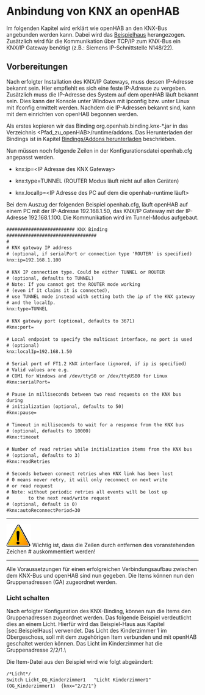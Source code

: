 Anbindung von KNX an openHAB
============================

Im folgenden Kapitel wird erklärt wie openHAB an den KNX-Bus angebunden werden kann. Dabei wird das [Beispielhaus](#Beispiel--Visualisierung-Haus) herangezogen. Zusätzlich wird für die Kommunikation über TCP/IP zum
KNX-Bus ein KNX/IP Gateway benötigt (z.B.: Siemens
IP-Schnittstelle N148/22).

Vorbereitungen
--------------

Nach erfolgter Installation des KNX/IP Gateways, muss dessen IP-Adresse
bekannt sein. Hier empfiehlt es sich eine feste IP-Adresse zu vergeben.
Zusätzlich muss die IP-Adresse des System auf dem openHAB läuft bekannt
sein. Dies kann der Konsole unter Windows mit ipconfig bzw. unter Linux
mit ifconfig ermittelt werden. Nachdem die IP-Adressen bekannt sind,
kann mit dem einrichten von openHAB begonnen werden.

Als erstes kopieren wir das Binding org.openhab.binding.knx-\*.jar in
das Verzeichnis <Pfad_zu_openHAB>/runtime/addons. Das Herunterladen
der Bindings ist in Kapitel [Bindings/Addons herunterladen](#BINDING-Addons-herunterladen) beschrieben.  

Nun müssen noch folgende Zeilen in der Konfigurationsdatei openhab.cfg
angepasst werden.

-   knx:ip=\<IP Adresse des KNX Gateway\>

-   knx:type=TUNNEL (ROUTER Modus läuft nicht auf allen Geräten)

-   knx.localIp=\<IP Adresse des PC auf dem die openhab-runtime läuft\>

Bei dem Auszug der folgenden Beispiel openhab.cfg, läuft openHAB auf
einem PC mit der IP-Adresse 192.168.1.50, das KNX/IP Gateway mit der
IP-Adresse 192.168.1.100. Die Kommunikation wird im Tunnel-Modus
aufgebaut.

    ######################### KNX Binding #################################
    #
    # KNX gateway IP address
    # (optional, if serialPort or connection type 'ROUTER' is specified)
    knx:ip=192.168.1.100

    # KNX IP connection type. Could be either TUNNEL or ROUTER
    # (optional, defaults to TUNNEL)
    # Note: If you cannot get the ROUTER mode working
    # (even if it claims it is connected),
    # use TUNNEL mode instead with setting both the ip of the KNX gateway
    # and the localIp.
    knx:type=TUNNEL

    # KNX gateway port (optional, defaults to 3671)
    #knx:port=

    # Local endpoint to specify the multicast interface, no port is used
    # (optional)
    knx:localIp=192.168.1.50

    # Serial port of FT1.2 KNX interface (ignored, if ip is specified)
    # Valid values are e.g.
    # COM1 for Windows and /dev/ttyS0 or /dev/ttyUSB0 for Linux
    #knx:serialPort=

    # Pause in milliseconds between two read requests on the KNX bus during
    # initialization (optional, defaults to 50)
    #knx:pause=

    # Timeout in milliseconds to wait for a response from the KNX bus
    # (optional, defaults to 10000)
    #knx:timeout

    # Number of read retries while initialization items from the KNX bus
    # (optional, defaults to 3)
    #knx:readRetries

    # Seconds between connect retries when KNX link has been lost
    # 0 means never retry, it will only reconnect on next write
    # or read request
    # Note: without periodic retries all events will be lost up
    #       to the next read/write request
    # (optional, default is 0)
    #knx:autoReconnectPeriod=30


* * * * *
![Hinweis!](images/Warning.png "Hinweis! Konfiguration Bindings in der openhab.cfg")
Wichtig ist, dass die Zeilen durch entfernen des voranstehenden Zeichen
\# auskommentiert werden!

* * * * *

Alle Voraussetzungen für einen erfolgreichen Verbindungsaufbau zwischen dem KNX-Bus und openHAB sind nun gegeben. Die Items können nun den Gruppenadressen (GA) zugeordnet werden.

### Licht schalten

Nach erfolgter Konfiguration des KNX-Binding, können nun die Items den
Gruppenadressen zugeordnet werden. Das folgende Beispiel verdeutlicht
dies an einem Licht. Hierfür wird das Beispiel-Haus aus Kapitel
[sec:BeispielHaus] verwendet. Das Licht des Kinderzimmer 1 im
Obergeschoss, soll mit dem zugehörigen Item verbunden und mit openHAB
geschaltet werden können. Das Licht im Kinderzimmer hat die
Gruppenadresse 2/2/1.\

Die Item-Datei aus den Beispiel wird wie folgt abgeändert:

    /*Licht*/
    Switch Licht_OG_Kinderzimmer1	"Licht Kinderzimmer1"	(OG_Kinderzimmer1)	{knx="2/2/1"}
